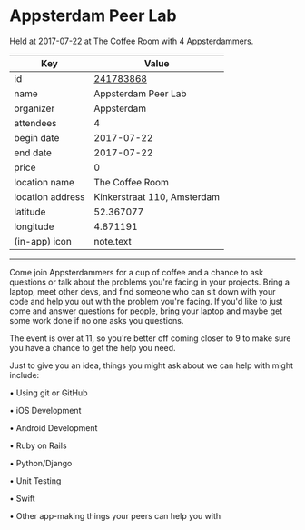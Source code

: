 # Appsterdam Peer Lab
Held at 2017-07-22 at The Coffee Room with 4 Appsterdammers.
        
|Key|Value
|---|---|
|id|[241783868](https://www.meetup.com/appsterdam/events/241783868/)|
|name|Appsterdam Peer Lab|
|organizer|Appsterdam|
|attendees|4|
|begin date|2017-07-22|
|end date|2017-07-22|
|price|0|
|location name|The Coffee Room|
|location address|Kinkerstraat 110, Amsterdam|
|latitude|52.367077|
|longitude|4.871191|
|(in-app) icon|note.text|

---

Come join Appsterdammers for a cup of coffee and a chance to ask questions or talk about the problems you're facing in your projects. Bring a laptop, meet other devs, and find someone who can sit down with your code and help you out with the problem you're facing. If you'd like to just come and answer questions for people, bring your laptop and maybe get some work done if no one asks you questions.

The event is over at 11, so you're better off coming closer to 9 to make sure you have a chance to get the help you need.

Just to give you an idea, things you might ask about we can help with might include:

• Using git or GitHub

• iOS Development

• Android Development

• Ruby on Rails

• Python/Django

• Unit Testing

• Swift

• Other app-making things your peers can help you with


